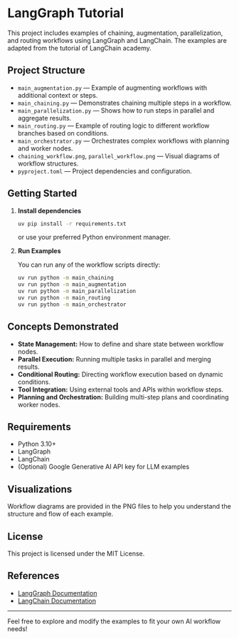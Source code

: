 # LangGraph Tutorial

This project includes examples of chaining, augmentation, parallelization, and routing workflows using LangGraph and LangChain. The examples are adapted from the tutorial of LangChain academy.

## Project Structure

- `main_augmentation.py` — Example of augmenting workflows with additional context or steps.
- `main_chaining.py` — Demonstrates chaining multiple steps in a workflow.
- `main_parallelization.py` — Shows how to run steps in parallel and aggregate results.
- `main_routing.py` — Example of routing logic to different workflow branches based on conditions.
- `main_orchestrator.py` — Orchestrates complex workflows with planning and worker nodes.
- `chaining_workflow.png`, `parallel_workflow.png` — Visual diagrams of workflow structures.
- `pyproject.toml` — Project dependencies and configuration.

## Getting Started

1. **Install dependencies**

   ```bash
   uv pip install -r requirements.txt
   ```

   or use your preferred Python environment manager.

2. **Run Examples**

   You can run any of the workflow scripts directly:

   ```bash
   uv run python -m main_chaining
   uv run python -m main_augmentation
   uv run python -m main_parallelization
   uv run python -m main_routing
   uv run python -m main_orchestrator
   ```

## Concepts Demonstrated

- **State Management:** How to define and share state between workflow nodes.
- **Parallel Execution:** Running multiple tasks in parallel and merging results.
- **Conditional Routing:** Directing workflow execution based on dynamic conditions.
- **Tool Integration:** Using external tools and APIs within workflow steps.
- **Planning and Orchestration:** Building multi-step plans and coordinating worker nodes.

## Requirements

- Python 3.10+
- LangGraph
- LangChain
- (Optional) Google Generative AI API key for LLM examples

## Visualizations

Workflow diagrams are provided in the PNG files to help you understand the structure and flow of each example.

## License

This project is licensed under the MIT License.

## References

- [LangGraph Documentation](https://langchain-ai.github.io/langgraph/)
- [LangChain Documentation](https://python.langchain.com/)

---

Feel free to explore and modify the examples to fit your own AI workflow needs!
